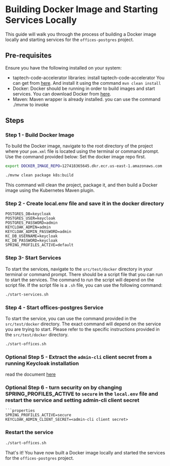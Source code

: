 # Building Docker Image and Starting Services Locally

This guide will walk you through the process of building a Docker image locally and starting services for the `offices-postgres` project.

## Pre-requisites

Ensure you have the following installed on your system:

- taptech-code-accelerator libraries: install taptech-code-accelerator You can get from [here](t). And install it using the command `mvn clean install`
- Docker: Docker should be running in order to build images and start services. You can download Docker from [here](https://www.docker.com/products/docker-desktop).
- Maven: Maven wrapper is already installed. you can use the command ./mvnw to invoke

## Steps

### Step 1 - Build Docker Image

To build the Docker image, navigate to the root directory of the project where your `pom.xml` file is located using the terminal or command prompt. Use the command provided below:
Set the docker image repo first.

```bash
export DOCKER_IMAGE_REPO=127418365645.dkr.ecr.us-east-1.amazonaws.com
```

```bash
./mvnw clean package k8s:build
```

This command will clean the project, package it, and then build a Docker image using the Kubernetes Maven plugin.

### Step 2 - Create local.env file and save it in the docker directory
```properties
POSTGRES_DB=keycloak
POSTGRES_USER=keycloak
POSTGRES_PASSWORD=admin
KEYCLOAK_ADMIN=admin
KEYCLOAK_ADMIN_PASSWORD=admin
KC_DB_USERNAME=keycloak
KC_DB_PASSWORD=keycloak
SPRING_PROFILES_ACTIVE=default
```
### Step 3- Start Services

To start the services, navigate to the `src/test/docker` directory in your terminal or command prompt. There should be a script file that you can run to start the services. The command to run the script will depend on the script file. If the script file is a `.sh` file, you can use the following command:

```bash
./start-services.sh
```

### Step 4 - Start offices-postgres Service

To start the service, you can use the command provided in the `src/test/docker` directory. The exact command will depend on the service you are trying to start. Please refer to the specific instructions provided in the `src/test/docker` directory.
```bash
./start-offices.sh
```

### Optional Step 5 - Extract the `admin-cli` client secret from a running Keycloak installation
read the document [here](../EXTRACTING-ADMIN-CLI-CLIENT-SECRET.md)

### Optional Step 6 - turn security on by changing SPRING_PROFILES_ACTIVE to `secure` in the `local.env` file and restart the service and setting admin-cli client secret 
```properties
```properties
SPRING_PROFILES_ACTIVE=secure
KEYCLOAK_ADMIN_CLIENT_SECRET=<admin-cli client secret>
```
### Restart the service
```bash
./start-offices.sh
```
That's it! You have now built a Docker image locally and started the services for the `offices-postgres` project.